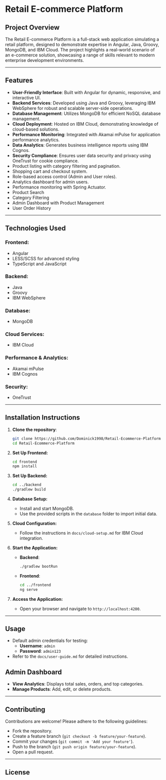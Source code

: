 # Retail E-commerce Platform

## Project Overview

The Retail E-commerce Platform is a full-stack web application simulating a retail platform, designed to demonstrate expertise in Angular, Java, Groovy, MongoDB, and IBM Cloud. The project highlights a real-world scenario of an e-commerce solution, showcasing a range of skills relevant to modern enterprise development environments.

---

## Features

- **User-Friendly Interface**: Built with Angular for dynamic, responsive, and interactive UI.
- **Backend Services**: Developed using Java and Groovy, leveraging IBM WebSphere for robust and scalable server-side operations.
- **Database Management**: Utilizes MongoDB for efficient NoSQL database management.
- **Cloud Deployment**: Hosted on IBM Cloud, demonstrating knowledge of cloud-based solutions.
- **Performance Monitoring**: Integrated with Akamai mPulse for application performance analytics.
- **Data Analytics**: Generates business intelligence reports using IBM Cognos.
- **Security Compliance**: Ensures user data security and privacy using OneTrust for cookie compliance.
- Product listing with category filtering and pagination.
- Shopping cart and checkout system.
- Role-based access control (Admin and User roles).
- Analytics dashboard for admin users.
- Performance monitoring with Spring Actuator.
- Product Search
- Category Filtering
- Admin Dashboard with Product Management
- User Order History

---

## Technologies Used

### Frontend:
- Angular
- LESS/SCSS for advanced styling
- TypeScript and JavaScript

### Backend:
- Java
- Groovy
- IBM WebSphere

### Database:
- MongoDB

### Cloud Services:
- IBM Cloud

### Performance & Analytics:
- Akamai mPulse
- IBM Cognos

### Security:
- OneTrust

---

## Installation Instructions

1. **Clone the repository**:
   ```bash
   git clone https://github.com/Dominick1998/Retail-Ecommerce-Platform.git
   cd Retail-Ecommerce-Platform
   ```

2. **Set Up Frontend:**
   ```bash
   cd frontend
   npm install
   ```

3. **Set Up Backend:**
   ```bash
   cd ../backend
   ./gradlew build
   ```

4. **Database Setup:**
   - Install and start MongoDB.
   - Use the provided scripts in the `database` folder to import initial data.

5. **Cloud Configuration:**
   - Follow the instructions in `docs/cloud-setup.md` for IBM Cloud integration.

6. **Start the Application:**
   - **Backend**:
     ```bash
     ./gradlew bootRun
     ```
   - **Frontend**:
     ```bash
     cd ../frontend
     ng serve
     ```

7. **Access the Application:**
   - Open your browser and navigate to `http://localhost:4200`.

---

## Usage

- Default admin credentials for testing:
  - **Username**: `admin`
  - **Password**: `admin123`
- Refer to the `docs/user-guide.md` for detailed instructions.

## Admin Dashboard
- **View Analytics**: Displays total sales, orders, and top categories.
- **Manage Products**: Add, edit, or delete products.

---

## Contributing

Contributions are welcome! Please adhere to the following guidelines:
- Fork the repository.
- Create a feature branch (`git checkout -b feature/your-feature`).
- Commit your changes (`git commit -m 'Add your feature'`).
- Push to the branch (`git push origin feature/your-feature`).
- Open a pull request.

---

## License


